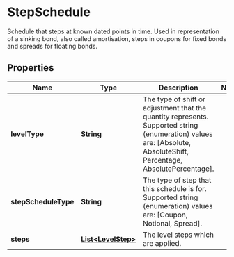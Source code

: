 

# StepSchedule

Schedule that steps at known dated points in time.  Used in representation of a sinking bond, also called amortisation, steps in coupons for fixed bonds and spreads for floating bonds.

## Properties

| Name | Type | Description | Notes |
|------------ | ------------- | ------------- | -------------|
|**levelType** | **String** | The type of shift or adjustment that the quantity represents.    Supported string (enumeration) values are: [Absolute, AbsoluteShift, Percentage, AbsolutePercentage]. |  |
|**stepScheduleType** | **String** | The type of step that this schedule is for.  Supported string (enumeration) values are: [Coupon, Notional, Spread]. |  |
|**steps** | [**List&lt;LevelStep&gt;**](LevelStep.md) | The level steps which are applied. |  |



